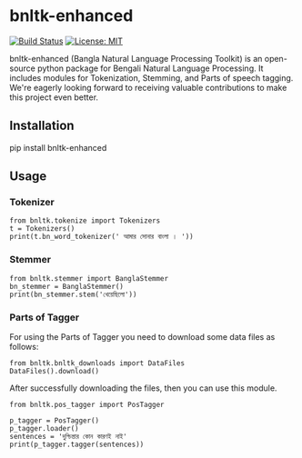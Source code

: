 
# bnltk-enhanced
[![Build Status](https://travis-ci.org/eventuo/bnltk-enhanced.svg?branch=master)](https://travis-ci.org/eventuo/bnltk-enhanced)
[![License: MIT](https://img.shields.io/badge/License-MIT-brightgreen.svg)](https://opensource.org/licenses/MIT)

bnltk-enhanced (Bangla Natural Language Processing Toolkit) is an open-source python package for Bengali Natural Language Processing. It includes modules for Tokenization, Stemming, and Parts of speech tagging. We're eagerly looking forward to receiving valuable contributions to make this project even better.

## Installation

pip install bnltk-enhanced 

## Usage

### Tokenizer

```
from bnltk.tokenize import Tokenizers
t = Tokenizers()
print(t.bn_word_tokenizer(' আমার সোনার বাংলা । '))
```

### Stemmer

```
from bnltk.stemmer import BanglaStemmer
bn_stemmer = BanglaStemmer()
print(bn_stemmer.stem('খেয়েছিলো'))
```

### Parts of Tagger

For using the Parts of Tagger you need to download some data files as follows:

```
from bnltk.bnltk_downloads import DataFiles
DataFiles().download()
```
After successfully downloading the files, then you can use this module.

```
from bnltk.pos_tagger import PosTagger

p_tagger = PosTagger()
p_tagger.loader()
sentences = 'দুশ্চিন্তার কোন কারণই নাই'
print(p_tagger.tagger(sentences))
```